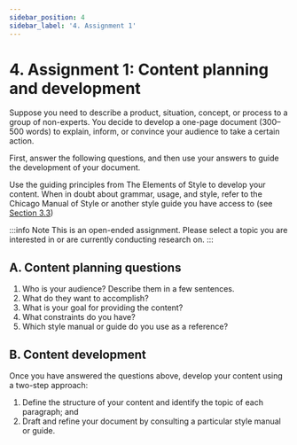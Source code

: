 ```yaml
---
sidebar_position: 4
sidebar_label: '4. Assignment 1'
---
```


# 4. Assignment 1: Content planning and development

Suppose you need to describe a product, situation, concept, or process
to a group of non-experts. You decide to develop a one-page document
(300–500 words) to explain, inform, or convince your audience
to take a certain action.

First, answer the following questions, and then use your answers to
guide the development of your document.

Use the guiding principles from The Elements of Style to develop your
content. When in doubt about grammar, usage, and style, refer to the
Chicago Manual of Style or another style guide you have access to (see
[Section 3.3](common-styles/compare))

:::info Note
This is an open-ended assignment. Please select a topic you are
interested in or are currently conducting research on.
:::

## A. Content planning questions

1. Who is your audience? Describe them in a few sentences.
2. What do they want to accomplish?
3. What is your goal for providing the content?
4. What constraints do you have?
5. Which style manual or guide do you use as a reference?

## B. Content development

Once you have answered the questions above, develop your content
using a two-step approach:

1. Define the structure of your content and identify the topic of
   each paragraph; and
2. Draft and refine your document by consulting a particular style
   manual or guide.
